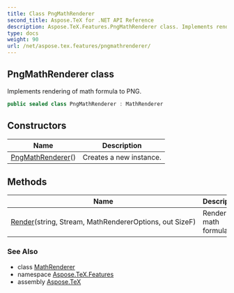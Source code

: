 ```yaml
---
title: Class PngMathRenderer
second_title: Aspose.TeX for .NET API Reference
description: Aspose.TeX.Features.PngMathRenderer class. Implements rendering of math formula to PNG
type: docs
weight: 90
url: /net/aspose.tex.features/pngmathrenderer/
---
```

## PngMathRenderer class

Implements rendering of math formula to PNG.

```csharp
public sealed class PngMathRenderer : MathRenderer
```

## Constructors

| Name | Description |
| --- | --- |
| [PngMathRenderer](pngmathrenderer/)() | Creates a new instance. |

## Methods

| Name | Description |
| --- | --- |
| [Render](../../aspose.tex.features/mathrenderer/render/)(string, Stream, MathRendererOptions, out SizeF) | Renders a math formula. |

### See Also

* class [MathRenderer](../mathrenderer/)
* namespace [Aspose.TeX.Features](../../aspose.tex.features/)
* assembly [Aspose.TeX](../../)


